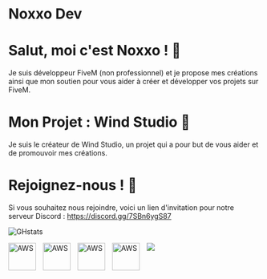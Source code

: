 # Noxxo Dev

# Salut, moi c'est Noxxo ! 👋
Je suis développeur FiveM (non professionnel) et je propose mes créations ainsi que mon soutien pour vous aider à créer et développer vos projets sur FiveM.

# Mon Projet : Wind Studio 🌟
Je suis le créateur de Wind Studio, un projet qui a pour but de vous aider et de promouvoir mes créations.

# Rejoignez-nous ! 🚀
Si vous souhaitez nous rejoindre, voici un lien d'invitation pour notre serveur Discord :
https://discord.gg/7SBn6ygS87
<!--
**Noxxodev/Noxxodev** is a ✨ _special_ ✨ repository because its `README.md` (this file) appears on your GitHub profile.

Here are some ideas to get you started:

- 🔭 I’m currently working on ...

- 👯 I’m looking to collaborate on ...
- 🤔 I’m looking for help with ...

- 📫 How to reach me: ...
- 😄 Pronouns: ...
- ⚡ Fun fact: ...
-->

![GHstats](https://github-readme-stats.vercel.app/api?username=Noxxodev&show_icons=true)

<img src="https://cdn.jsdelivr.net/gh/devicons/devicon@latest/icons/vscode/vscode-original.svg" /> <img align="left" alt="AWS" width="55px" src="https://cdn.jsdelivr.net/gh/devicons/devicon@latest/icons/lua/lua-original.svg" style="padding-right:11px;" /> <img align="left" alt="AWS" width="55px" src="https://cdn.jsdelivr.net/gh/devicons/devicon/icons/html5/html5-original.svg" style="padding-right:11px;" /> <img align="left" alt="AWS" width="55px" src="https://cdn.jsdelivr.net/gh/devicons/devicon/icons/css3/css3-original.svg" style="padding-right:11px;" /> <img align="left" alt="AWS" width="55px" src="https://cdn.jsdelivr.net/gh/devicons/devicon/icons/mysql/mysql-original-wordmark.svg" style="padding-right:11px;" />
